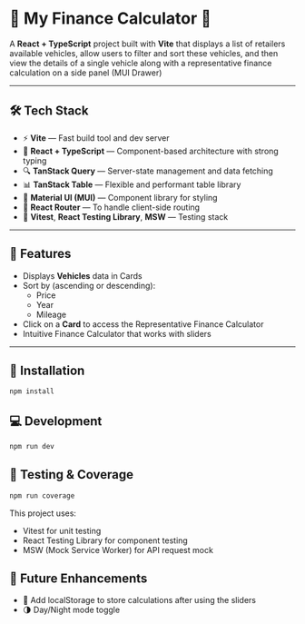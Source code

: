 # 🚙 My Finance Calculator 📝

A **React + TypeScript** project built with **Vite** that displays a list of retailers available vehicles, allow users to filter and sort these vehicles, and then view the details of a single vehicle along with a representative finance calculation on a side panel (MUI Drawer)

---

## 🛠️ Tech Stack

- ⚡ **Vite** — Fast build tool and dev server
- 🧩 **React + TypeScript** — Component-based architecture with strong typing
- 🔍 **TanStack Query** — Server-state management and data fetching
- 📊 **TanStack Table** — Flexible and performant table library
- 🎨 **Material UI (MUI)** — Component library for styling
- 📡 **React Router** — To handle client-side routing
- 🧪 **Vitest**, **React Testing Library**, **MSW** — Testing stack

---

## 🚀 Features

- Displays **Vehicles** data in Cards
- Sort by (ascending or descending):
  - Price
  - Year
  - Mileage
- Click on a **Card** to access the Representative Finance Calculator
- Intuitive Finance Calculator that works with sliders

---

## 🧩 Installation

```bash
npm install
```

## 💻 Development

```bash
npm run dev
```

## 🧪 Testing & Coverage

```bash
npm run coverage
```

This project uses:

- Vitest for unit testing
- React Testing Library for component testing
- MSW (Mock Service Worker) for API request mock

## 🌱 Future Enhancements

- 💾 Add localStorage to store calculations after using the sliders
- 🌗 Day/Night mode toggle
